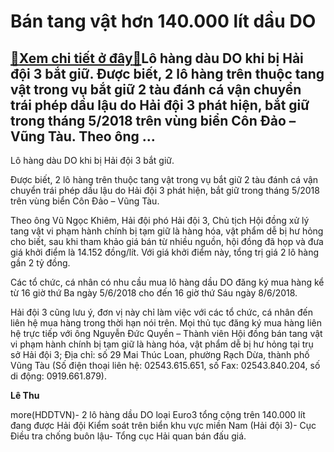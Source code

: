 Bán tang vật hơn 140.000 lít dầu DO
===================================

[:gift:Xem chi tiết ở đây:gift:](https://hddtvn.com/ban-tang-vat-hon-140-000-lit-dau-do/)Lô hàng dàu DO khi bị Hải đội 3 bắt giữ. Được biết, 2 lô hàng trên thuộc tang vật trong vụ bắt giữ 2 tàu đánh cá vận chuyển trái phép dầu lậu do Hải đội 3 phát hiện, bắt giữ trong tháng 5/2018 trên vùng biển Côn Đảo – Vũng Tàu. Theo ông …
----------------------------------------------------------------------------------------------------------------------------------------------------------------------------------------------------------------------------------------------







 






 Lô hàng dàu DO khi bị Hải đội 3 bắt giữ. 


Được biết, 2 lô hàng trên thuộc tang vật trong vụ bắt giữ 2 tàu đánh cá vận chuyển trái phép dầu lậu do Hải đội 3 phát hiện, bắt giữ trong tháng 5/2018 trên vùng biển Côn Đảo – Vũng Tàu. 


 Theo ông Vũ Ngọc Khiêm, Hải đội phó Hải đội 3, Chủ tịch Hội đồng xử lý tang vật vi phạm hành chính bị tạm giữ là hàng hóa, vật phẩm dễ bị hư hỏng cho biết, sau khi tham khảo giá bán từ nhiều nguồn, hội đồng đã họp và đưa giá khởi điểm là 14.152 đồng/lít. Với giá khởi điểm này, tổng trị giá 2 lô hàng gần 2 tỷ đồng. 


 Các tổ chức, cá nhân có nhu cầu mua lô hàng dầu DO đăng ký mua hàng kể từ 16 giờ thứ Ba ngày 5/6/2018 cho đến 16 giờ thứ Sáu ngày 8/6/2018.


 Hải đội 3 cũng lưu ý, đơn vị này chỉ làm việc với các tổ chức, cá nhân đến liên hệ mua hàng trong thời hạn nói trên. Mọi thủ tục đăng ký mua hàng liên hệ trực tiếp với ông Nguyễn Đức Quyền – Thành viên Hội đồng bán tang vật vi phạm hành chính bị tạm giữ là hàng hóa, vật phẩm dễ bị hư hỏng tại trụ sở Hải đội 3; Địa chỉ: số 29 Mai Thúc Loan, phường Rạch Dừa, thành phố Vũng Tàu (Số điện thoại liên hệ: 02543.615.651, số Fax: 02543.840.204, số di động: 0919.661.879).






**Lê Thu**



more(HDDTVN)- 2 lô hàng dầu DO loại Euro3 tổng cộng trên 140.000 lít đang được Hải đội Kiểm soát trên biển khu vực miền Nam (Hải đội 3)- Cục Điều tra chống buôn lậu- Tổng cục Hải quan bán đấu giá.

